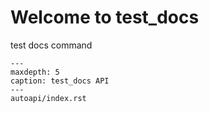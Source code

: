 # Welcome to test_docs

test docs command

```{toctree}
---
maxdepth: 5
caption: test_docs API
---
autoapi/index.rst
```